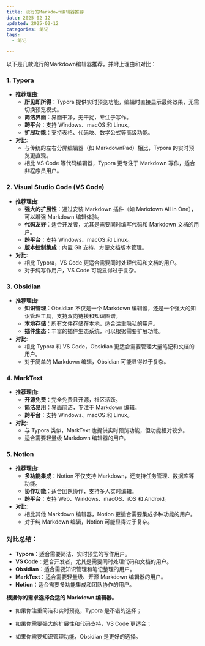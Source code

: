 ```yaml
---
title: 流行的Markdown编辑器推荐
date: 2025-02-12
updated: 2025-02-12
categories: 笔记
tags:
  - 笔记

---
```




以下是几款流行的Markdown编辑器推荐，并附上理由和对比：

### 1. **Typora**

- **推荐理由**:
  - **所见即所得**：Typora 提供实时预览功能，编辑时直接显示最终效果，无需切换预览模式。
  - **简洁界面**：界面干净，无干扰，专注于写作。
  - **跨平台**：支持 Windows、macOS 和 Linux。
  - **扩展功能**：支持表格、代码块、数学公式等高级功能。
- **对比**:
  - 与传统的左右分屏编辑器（如 MarkdownPad）相比，Typora 的实时预览更直观。
  - 相比 VS Code 等代码编辑器，Typora 更专注于 Markdown 写作，适合非程序员用户。

### 2. **Visual Studio Code (VS Code)**

- **推荐理由**:
  - **强大的扩展性**：通过安装 Markdown 插件（如 Markdown All in One），可以增强 Markdown 编辑体验。
  - **代码友好**：适合开发者，尤其是需要同时编写代码和 Markdown 文档的用户。
  - **跨平台**：支持 Windows、macOS 和 Linux。
  - **版本控制集成**：内置 Git 支持，方便文档版本管理。
- **对比**:
  - 相比 Typora，VS Code 更适合需要同时处理代码和文档的用户。
  - 对于纯写作用户，VS Code 可能显得过于复杂。

### 3. **Obsidian**

- **推荐理由**:
  - **知识管理**：Obsidian 不仅是一个 Markdown 编辑器，还是一个强大的知识管理工具，支持双向链接和知识图谱。
  - **本地存储**：所有文件存储在本地，适合注重隐私的用户。
  - **插件生态**：丰富的插件生态系统，可以根据需要扩展功能。
- **对比**:
  - 相比 Typora 和 VS Code，Obsidian 更适合需要管理大量笔记和文档的用户。
  - 对于简单的 Markdown 编辑，Obsidian 可能显得过于复杂。

### 4. **MarkText**

- **推荐理由**:
  - **开源免费**：完全免费且开源，社区活跃。
  - **简洁易用**：界面简洁，专注于 Markdown 编辑。
  - **跨平台**：支持 Windows、macOS 和 Linux。
- **对比**:
  - 与 Typora 类似，MarkText 也提供实时预览功能，但功能相对较少。
  - 适合需要轻量级 Markdown 编辑器的用户。

### 5. **Notion**

- **推荐理由**:
  - **多功能集成**：Notion 不仅支持 Markdown，还支持任务管理、数据库等功能。
  - **协作功能**：适合团队协作，支持多人实时编辑。
  - **跨平台**：支持 Web、Windows、macOS、iOS 和 Android。
- **对比**:
  - 相比其他 Markdown 编辑器，Notion 更适合需要集成多种功能的用户。
  - 对于纯 Markdown 编辑，Notion 可能显得过于复杂。

### 对比总结：

- **Typora**：适合需要简洁、实时预览的写作用户。
- **VS Code**：适合开发者，尤其是需要同时处理代码和文档的用户。
- **Obsidian**：适合需要知识管理和笔记整理的用户。
- **MarkText**：适合需要轻量级、开源 Markdown 编辑器的用户。
- **Notion**：适合需要多功能集成和团队协作的用户。

**根据你的需求选择合适的 Markdown 编辑器。**

- 如果你注重简洁和实时预览，Typora 是不错的选择；

- 如果你需要强大的扩展性和代码支持，VS Code 更适合；

- 如果你需要知识管理功能，Obsidian 是更好的选择。
